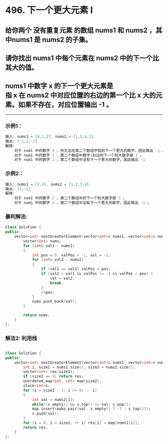# **496. 下一个更大元素 I**

## 给你两个 没有重复元素 的数组 nums1 和 nums2 ，其中nums1 是 nums2 的子集。

## 请你找出 nums1 中每个元素在 nums2 中的下一个比其大的值。

## nums1 中数字 x 的下一个更大元素是指 x 在 nums2 中对应位置的右边的第一个比 x 大的元素。如果不存在，对应位置输出 -1 。

---

### **示例1：**

```c
输入: nums1 = [4,1,2], nums2 = [1,3,4,2].
输出: [-1,3,-1]
解释:
    对于 num1 中的数字 4 ，你无法在第二个数组中找到下一个更大的数字，因此输出 -1 。
    对于 num1 中的数字 1 ，第二个数组中数字1右边的下一个较大数字是 3 。
    对于 num1 中的数字 2 ，第二个数组中没有下一个更大的数字，因此输出 -1 
```
### **示例2：**

```c
输入: nums1 = [2,4], nums2 = [1,2,3,4].
输出: [3,-1]
解释:
    对于 num1 中的数字 2 ，第二个数组中的下一个较大数字是 3 。
    对于 num1 中的数字 4 ，第二个数组中没有下一个更大的数字，因此输出 -1 。
```

### **暴利解法:**

```c++
class Solution {
public:
    vector<int> nextGreaterElement(vector<int>& nums1, vector<int>& nums2) {
        vector<int> nums;
        for (int& val1 : nums1)
        {
            int pos = 0, valPos = -1, val = -1;
            for (int& val2 : nums2)
            {
                if (val1 == val2) valPos = pos;
                if (val2 > val1 && valPos != -1 && valPos < pos) {
                    val = val2;
                    break;
                }
                ++pos;
            }
            nums.push_back(val);
        }

        return nums;
    }
};
```

### **解法2: 利用栈**
```c++

class Solution {
public:
    vector<int> nextGreaterElement(vector<int>& nums1, vector<int>& nums2) {
        int i, size1 = nums1.size(), size2 = nums2.size();
        vector<int> res(size1);
        if (size1 == 0) return res;
        unordered_map<int, int> map(size2);
        stack<int>s;
        for (i = size2 - 1; i >= 0; -- i)
        {
            int val = nums2[i];
            while(!s.empty() && s.top() <= val) s.pop();
            map.insert(make_pair(val, s.empty() ? -1 : s.top()));
            s.push(val);
        }
        for (i = 0; i < size1; ++ i) res[i] = map[nums1[i]];
        return res;
    }
};
```